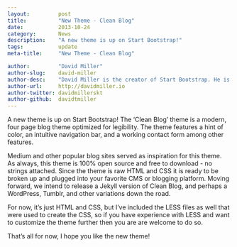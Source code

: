 ```yaml
---
layout:			post
title:			"New Theme - Clean Blog"
date:			2013-10-24
category:		News
description:	"A new theme is up on Start Bootstrap!"
tags:			update
meta-title:		"New Theme - Clean Blog"

author:			"David Miller"
author-slug:	david-miller
author-desc:	"David Miller is the creator of Start Bootstrap. He is a front end web designer and developer working out of sunny Orlando, Florida."
author-url:		http://davidmiller.io
author-twitter:	davidmillerskt
author-github:	davidtmiller
---
```


A new theme is up on Start Bootstrap! The ‘Clean Blog’ theme is a modern, four page blog theme optimized for legibility. The theme features a hint of color, an intuitive navigation bar, and a working contact form among other features.

Medium and other popular blog sites served as inspiration for this theme. As always, this theme is 100% open source and free to download - no strings attached. Since the theme is raw HTML and CSS it is ready to be broken up and plugged into your favorite CMS or blogging platform. Moving forward, we intend to release a Jekyll version of Clean Blog, and perhaps a WordPress, Tumblr, and other variations down the road.

For now, it’s just HTML and CSS, but I’ve included the LESS files as well that were used to create the CSS, so if you have experience with LESS and want to customize the theme further then you are are welcome to do so.

That’s all for now, I hope you like the new theme!
